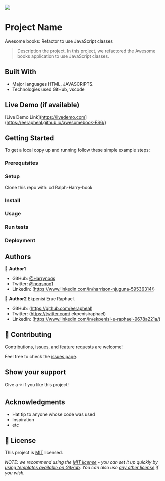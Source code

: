 ![](https://img.shields.io/badge/Microverse-blueviolet)

# Project Name
Awesome books: Refactor to use JavaScript classes

> Description the project.
In this project, we refactored the Awesome books application to use JavaScript classes.


## Built With

- Major languages
HTML, JAVASCRIPTS.
- Technologies used
GitHub, vscode

## Live Demo (if available)

[Live Demo Link](https://livedemo.com](https://eerapheal.github.io/awesomebook-ES6/)


## Getting Started

To get a local copy up and running follow these simple example steps:


### Prerequisites

### Setup
Clone this repo with:
cd Ralph-Harry-book
### Install

### Usage

### Run tests

### Deployment



## Authors

👤 **Author1**

- GitHub: [@Harrynoqs](https://github.com/githubhandle)
- Twitter: [@noqsnoq1](https://twitter.com/twitterhandle)
- LinkedIn: (https://www.linkedin.com/in/harrison-njuguna-59536314/)

👤 **Author2**
 Ekpenisi Erue Raphael.

- GitHub: (https://github.com/eerapheal) 
- Twitter: (https://twitter.com/ ekpenisiraphael) 
- LinkedIn: (https://www.linkedin.com/in/ekpenisi-e-raphael-9678a221a/)

## 🤝 Contributing

Contributions, issues, and feature requests are welcome!

Feel free to check the [issues page](../../issues/).

## Show your support

Give a ⭐️ if you like this project!

## Acknowledgments

- Hat tip to anyone whose code was used
- Inspiration
- etc

## 📝 License

This project is [MIT](./LICENSE) licensed.

_NOTE: we recommend using the [MIT license](https://choosealicense.com/licenses/mit/) - you can set it up quickly by [using templates available on GitHub](https://docs.github.com/en/communities/setting-up-your-project-for-healthy-contributions/adding-a-license-to-a-repository). You can also use [any other license](https://choosealicense.com/licenses/) if you wish._
